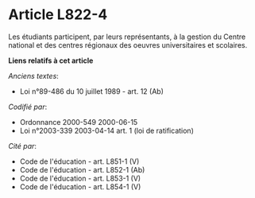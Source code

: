 # Article L822-4

Les étudiants participent, par leurs représentants, à la gestion du Centre national et des centres régionaux des oeuvres
universitaires et scolaires.

**Liens relatifs à cet article**

_Anciens textes_:

  - Loi n°89-486 du 10 juillet 1989 - art. 12 (Ab)

_Codifié par_:

  - Ordonnance 2000-549 2000-06-15
  - Loi n°2003-339 2003-04-14 art. 1 (loi de ratification)

_Cité par_:

  - Code de l'éducation - art. L851-1 (V)
  - Code de l'éducation - art. L852-1 (Ab)
  - Code de l'éducation - art. L853-1 (V)
  - Code de l'éducation - art. L854-1 (V)
